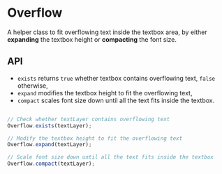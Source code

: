 # Overflow

A helper class to fit overflowing text inside the textbox area, by either **expanding** the textbox height or **compacting** the font size.

## API

* `exists` returns `true` whether textbox contains overflowing text, `false` otherwise,
* `expand` modifies the textbox height to fit the overflowing text,
* `compact` scales font size down until all the text fits inside the textbox.

```javascript

// Check whether textLayer contains overflowing text
Overflow.exists(textLayer);

// Modify the textbox height to fit the overflowing text
Overflow.expand(textLayer);

// Scale font size down until all the text fits inside the textbox
Overflow.compact(textLayer);

```
